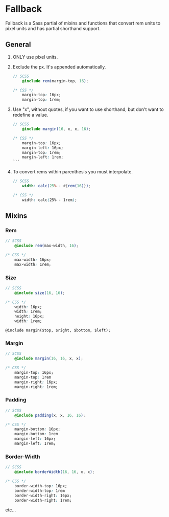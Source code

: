 # Fallback

Fallback is a Sass partial of mixins and functions that convert rem units to pixel units and has partial shorthand support.



## General

1. ONLY use pixel units.

2. Exclude the px. It's appended automatically.
	```scss
	// SCSS
		@include rem(margin-top, 16);
	```
	```css
	/* CSS */
		margin-top: 16px;
		margin-top: 1rem;
	```

3. Use "x", without quotes, if you want to use shorthand, but don't want to redefine a value.
	```scss
	// SCSS
		@include margin(16, x, x, 16);
	```
	````css
	/* CSS */
		margin-top: 16px;
		margin-left: 16px;
		margin-top: 1rem;
		margin-left: 1rem;
	```

4. To convert rems within parenthesis you must interpolate.
	```scss
	// SCSS
		width: calc(25% - #{rem(16)});
	```
	```css
	/* CSS */
		width: calc(25% - 1rem);
	```

## Mixins
### Rem
```scss
// SCSS
	@include rem(max-width, 16);
```
```css
/* CSS */
	max-width: 16px;
	max-width: 1rem;
```

### Size
```scss
// SCSS
	@include size(16, 16);
```
```css
/* CSS */
	width: 16px;
	width: 1rem;
	height: 16px;
	width: 1rem;
```
	@include margin($top, $right, $bottom, $left);
		
### Margin
```scss
// SCSS
	@include margin(16, 16, x, x);
```
```css
/* CSS */
	margin-top: 16px;
	margin-top: 1rem
	margin-right: 16px;
	margin-right: 1rem;
```

### Padding
```scss
// SCSS
	@include padding(x, x, 16, 16);
```
```css
/* CSS */
	margin-bottom: 16px;
	margin-bottom: 1rem
	margin-left: 16px;
	margin-left: 1rem;
```

### Border-Width
```scss
// SCSS
	@include borderWidth(16, 16, x, x);
```
```css
/* CSS */
	border-width-top: 16px;
	border-width-top: 1rem
	border-width-right: 16px;
	border-width-right: 1rem;
```

etc...
